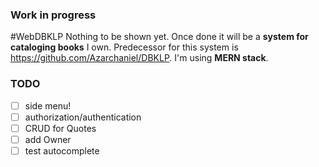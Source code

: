 ### Work in progress
#WebDBKLP
Nothing to be shown yet.
Once done it will be a **system for cataloging books** I own. Predecessor for this system is https://github.com/Azarchaniel/DBKLP.
I'm using **MERN stack**.

### TODO
- [ ] side menu!
- [ ] authorization/authentication
- [ ] CRUD for Quotes
- [ ] add Owner
- [ ] test autocomplete

